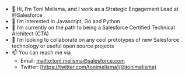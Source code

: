 - 👋  Hi, I’m Toni Melisma, and I work as a Strategic Engagement Lead at @Salesforce
- 👀  I’m interested in Javascript, Go and Python
- 🌱  I’m currently on the path to being a Salesforce Certified Technical Architect (CTA)
- 💞️  I’m looking to collaborate on any cool prototypes of new Salesforce technology or useful open source projects
- 📫  You can reach me via
  - Email: [mailto:toni.melisma@salesforce.com](toni.melisma@salesforce.com)
  - Twitter: [https://twitter.com/tonimelisma](@tonimelisma)
